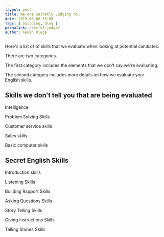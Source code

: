 ```yaml
--- 
layout: post 
title: We Are Secretly Judging You
date: 2019-08-06 15:05
Tags: [ building, blog ]
permalink: /secret-judge/ 
author: Kevin Olega 
--- 
```

Here's a list of of skills that we evaluate when looking at potential candiates.

There are two categories.

The first category includes the elements that we don't say we're evaluating.

The second category includes more details on how we evaluate your English skills.

## Skills we don't tell you that are being evaluated

Intelligence

Problem Solving Skills

Customer service skills

Sales skills

Basic computer skills

## Secret English Skills

Introduction skills

Listening Skills

Building Rapport Skills

Asking Questions Skills

Story Telling Skills

Giving Instructions Skills

Telling Stories Skills

